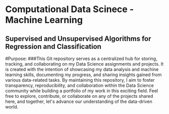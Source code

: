 # Computational Data Scinece - Machine Learning
  ## Supervised and Unsupervised Algorithms for Regression and Classification
#Purpose:
###This Git repository serves as a centralized hub for storing, tracking, and collaborating on my Data Science assignments and projects. It is created with the intention of showcasing my data analysis and machine learning skills, documenting my progress, and sharing insights gained from various data-related tasks. By maintaining this repository, I aim to foster transparency, reproducibility, and collaboration within the Data Science community while building a portfolio of my work in this exciting field. Feel free to explore, contribute, or collaborate on any of the projects shared here, and together, let's advance our understanding of the data-driven world.
